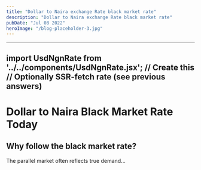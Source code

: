 ```yaml
---
title: "Dollar to Naira exchange Rate black market rate"
description: "Dollar to Naira exchange Rate black market rate"
pubDate: "Jul 08 2022"
heroImage: "/blog-placeholder-3.jpg"
---
```


---
import UsdNgnRate from '../../components/UsdNgnRate.jsx'; // Create this
// Optionally SSR-fetch rate (see previous answers)
---

<!DOCTYPE html>
<html lang="en">
<head>
  <title>Dollar to Naira Black Market Rate Today</title>
  <meta name="description" content="Live USD to NGN black market rate with daily updates and analysis." />
</head>
<body>
  <h1>Dollar to Naira Black Market Rate Today</h1>
  <UsdNgnRate client:load />
  <section>
    <h2>Why follow the black market rate?</h2>
    <p>The parallel market often reflects true demand...</p>
    <!-- Add any static or dynamic content you want -->
  </section>
</body>
</html>
